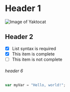 # Header 1
![Image of Yaktocat](https://octodex.github.com/images/yaktocat.png)

## Header 2
- [x] List syntax is required
- [x] This item is complete
- [ ] This item is not complete

###### header 6
``` javascript
var myVar = "Hello, world!";
```

